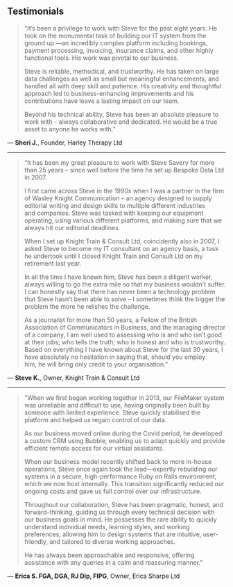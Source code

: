 ## Testimonials

> “It’s been a privilege to work with Steve for the past eight years. He took on the monumental task of building our IT system from the ground up —an incredibly complex platform including bookings, payment processing, invoicing, insurance claims, and other highly functional tools. His work was pivotal to our business.  
>   
> Steve is reliable, methodical, and trustworthy. He has taken on large data challenges as well as small but meaningful enhancements, and handled all with deep skill and patience. His creativity and thoughtful approach led to business-enhancing improvements and his contributions have leave a lasting impact on our team.  
>   
> Beyond his technical ability, Steve has been an absolute pleasure to work with - always collaborative and dedicated. He would be a true asset to anyone he works with.”

— **Sheri J.**, Founder, Harley Therapy Ltd

---
> “It has been my great pleasure to work with Steve Savery for more than 25 years – since well before the time he set up Bespoke Data Ltd in 2007.
> 
> I first came across Steve in the 1990s when I was a partner in the firm of Wasley Knight Communication – an agency designed to supply editorial writing and design skills to multiple different industries and companies. Steve was tasked with keeping our equipment operating, using various different platforms, and making sure that we always hit our editorial deadlines.
> 
> When I set up Knight Train & Consult Ltd, coincidently also in 2007, I asked Steve to become my IT consultant on an agency basis, a task he undertook until I closed Knight Train and Consult Ltd on my retirement last year.
> 
> In all the time I have known him, Steve has been a diligent worker, always willing to go the extra mile so that my business wouldn’t suffer. I can honestly say that there has never been a technology problem that Steve hasn’t been able to solve – I sometimes think the bigger the problem the more he relishes the challenge.
> 
> As a journalist for more than 50 years, a Fellow of the British Association of Communicators in Business, and the managing director of a company, I am well used to assessing who is and who isn’t good at their jobs; who tells the truth; who is honest and who is trustworthy. Based on everything I have known about Steve for the last 30 years, I have absolutely no hesitation in saying that, should you employ him, he will bring only credit to your organisation.”

— **Steve K.**, Owner, Knight Train & Consult Ltd

---
>"When we first began working together in 2013, our FileMaker system was unreliable and difficult to use, having originally been built by someone with limited experience. Steve quickly stabilised the platform and helped us regain control of our data.
>
>As our business moved online during the Covid period, he developed a custom CRM using Bubble, enabling us to adapt quickly and provide efficient remote access for our virtual assistants.
>
>When our business model recently shifted back to more in-house operations, Steve once again took the lead—expertly rebuilding our systems in a secure, high-performance Ruby on Rails environment, which we now host internally. This transition significantly reduced our ongoing costs and gave us full control over our infrastructure.
>
>Throughout our collaboration, Steve has been pragmatic, honest, and forward-thinking, guiding us through every technical decision with our business goals in mind. He possesses the rare ability to quickly understand individual needs, learning styles, and working preferences, allowing him to design systems that are intuitive, user-friendly, and tailored to diverse working approaches.
>
>He has always been approachable and responsive, offering assistance with any queries in a calm and reassuring manner."

— **Erica S. FGA, DGA, RJ Dip, FIPG**, Owner, Erica Sharpe Ltd